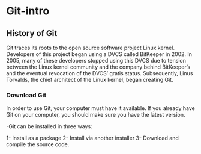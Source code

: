 # Git-intro
## History of Git
Git traces its roots to the open source software project Linux kernel. Developers of this project began using a DVCS called BitKeeper in 2002. In 2005, many of these developers stopped using this DVCS due to tension between the Linux kernel community and the company behind BitKeeper’s and the eventual revocation of the DVCS’ gratis status. Subsequently, Linus Torvalds, the chief architect of the Linux kernel, began creating Git.

### Download Git
In order to use Git, your computer must have it available. If you already have Git on your computer, you should make sure you have the latest version.

-Git can be installed in three ways:

1- Install as a package
2- Install via another installer
3- Download and compile the source code.
